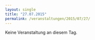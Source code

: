 ```yaml
---
layout: single
title: "27.07.2015"
permalink: /veranstaltungen/2015/07/27/
---
```


Keine Veranstaltung an diesem Tag.
